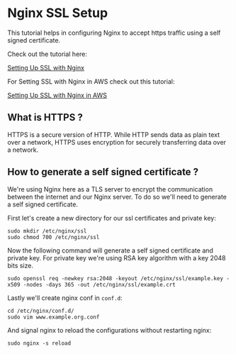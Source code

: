 # Nginx SSL Setup

This tutorial helps in configuring Nginx to accept https traffic using a self signed certificate.

Check out the tutorial here:

[Setting Up SSL with Nginx](https://drive.google.com/file/d/1UJsVYK3g1ZhZyirf7lcoDCSluP3f7F0j/view?usp=drive_link)

For Setting SSL with Nginx in AWS check out this tutorial:

[Setting Up SSL with Nginx in AWS](https://drive.google.com/file/d/185wGtQhSSOM88FvJaQ7yibN9aUb3nB0I/view?usp=drive_link)

## What is HTTPS ?

HTTPS is a secure version of HTTP. While HTTP sends data as plain text over a network, HTTPS uses encryption for securely transferring data over a network.

## How to generate a self signed certificate ?

We're using Nginx here as a TLS server to encrypt the communication between the internet and our Nginx server. To do so we'll need to generate a self signed certificate.

First let's create a new directory for our ssl certificates and private key:

```
sudo mkdir /etc/nginx/ssl
sudo chmod 700 /etc/nginx/ssl
```

Now the following command will generate a self signed certificate and private key. For private key we're using RSA key algorithm with a key 2048 bits size.

```
sudo openssl req -newkey rsa:2048 -keyout /etc/nginx/ssl/example.key -x509 -nodes -days 365 -out /etc/nginx/ssl/example.crt
```

Lastly we'll create nginx conf in `conf.d`:

```
cd /etc/nginx/conf.d/
sudo vim www.example.org.conf
```

And signal nginx to reload the configurations without restarting nginx:

```
sudo nginx -s reload
```

